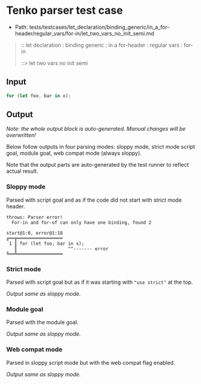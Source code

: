 # Tenko parser test case

- Path: tests/testcases/let_declaration/binding_generic/in_a_for-header/regular_vars/for-in/let_two_vars_no_init_semi.md

> :: let declaration : binding generic : in a for-header : regular vars : for-in
>
> ::> let two vars no init semi

## Input

`````js
for (let foo, bar in x);
`````

## Output

_Note: the whole output block is auto-generated. Manual changes will be overwritten!_

Below follow outputs in four parsing modes: sloppy mode, strict mode script goal, module goal, web compat mode (always sloppy).

Note that the output parts are auto-generated by the test runner to reflect actual result.

### Sloppy mode

Parsed with script goal and as if the code did not start with strict mode header.

`````
throws: Parser error!
  For-in and for-of can only have one binding, found 2

start@1:0, error@1:18
╔══╦═════════════════
 1 ║ for (let foo, bar in x);
   ║                   ^^------- error
╚══╩═════════════════

`````

### Strict mode

Parsed with script goal but as if it was starting with `"use strict"` at the top.

_Output same as sloppy mode._

### Module goal

Parsed with the module goal.

_Output same as sloppy mode._

### Web compat mode

Parsed in sloppy script mode but with the web compat flag enabled.

_Output same as sloppy mode._
